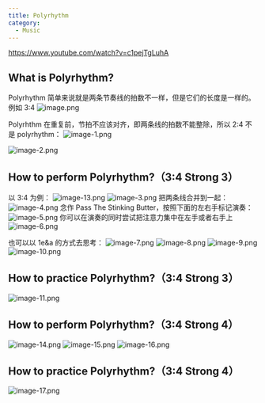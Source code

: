 ```yaml
---
title: Polyrhythm
category:
  - Music
---
```


https://www.youtube.com/watch?v=c1pejTgLuhA

## What is Polyrhythm?

Polyrhythm 简单来说就是两条节奏线的拍数不一样，但是它们的长度是一样的。例如 3:4
![image.png](/images/Pub_Note_Polyrhythm/image.png)

Polyrhthm 在重复前，节拍不应该对齐，即两条线的拍数不能整除，所以 2:4 不是 polyrhythm：
![image-1.png](/images/Pub_Note_Polyrhythm/image-1.png)

![image-2.png](/images/Pub_Note_Polyrhythm/image-2.png)

## How to perform Polyrhythm?（3:4 Strong 3）

以 3:4 为例：
![image-13.png](/images/Pub_Note_Polyrhythm/image-13.png)
![image-3.png](/images/Pub_Note_Polyrhythm/image-3.png)
把两条线合并到一起：
![image-4.png](/images/Pub_Note_Polyrhythm/image-4.png)
念作 Pass The Stinking Butter，按照下面的左右手标记演奏：
![image-5.png](/images/Pub_Note_Polyrhythm/image-5.png)
你可以在演奏的同时尝试把注意力集中在左手或者右手上
![image-6.png](/images/Pub_Note_Polyrhythm/image-6.png)

也可以以 1e&a 的方式去思考：
![image-7.png](/images/Pub_Note_Polyrhythm/image-7.png)
![image-8.png](/images/Pub_Note_Polyrhythm/image-8.png)
![image-9.png](/images/Pub_Note_Polyrhythm/image-9.png)
![image-10.png](/images/Pub_Note_Polyrhythm/image-10.png)

## How to practice Polyrhythm?（3:4 Strong 3）

![image-11.png](/images/Pub_Note_Polyrhythm/image-11.png)

## How to perform Polyrhythm?（3:4 Strong 4）

![image-14.png](/images/Pub_Note_Polyrhythm/image-14.png)
![image-15.png](/images/Pub_Note_Polyrhythm/image-15.png)
![image-16.png](/images/Pub_Note_Polyrhythm/image-16.png)

## How to practice Polyrhythm?（3:4 Strong 4）

![image-17.png](/images/Pub_Note_Polyrhythm/image-17.png)
